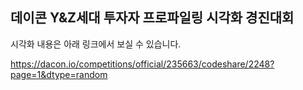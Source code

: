 ## 데이콘 Y&Z세대 투자자 프로파일링 시각화 경진대회

시각화 내용은 아래 링크에서 보실 수 있습니다. 

https://dacon.io/competitions/official/235663/codeshare/2248?page=1&dtype=random
